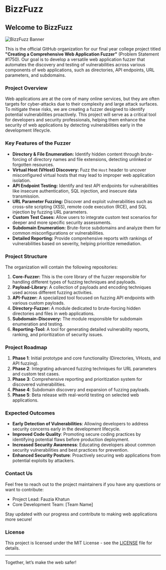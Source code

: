 # BizzFuzz 

## Welcome to BizzFuzz
![BizzFuzz Banner]()

This is the official GitHub organization for our final year college project titled **"Creating a Comprehensive Web Application Fuzzer"** (Problem Statement #1750). Our goal is to develop a versatile web application fuzzer that automates the discovery and testing of vulnerabilities across various components of web applications, such as directories, API endpoints, URL parameters, and subdomains.

### Project Overview

Web applications are at the core of many online services, but they are often targets for cyber-attacks due to their complexity and large attack surfaces. To mitigate these risks, we are creating a fuzzer designed to identify potential vulnerabilities proactively. This project will serve as a critical tool for developers and security professionals, helping them enhance the security of web applications by detecting vulnerabilities early in the development lifecycle.

### Key Features of the Fuzzer
- **Directory & File Enumeration:** Identify hidden content through brute-forcing of directory names and file extensions, detecting unlinked or forgotten resources.
- **Virtual Host (VHost) Discovery:** Fuzz the `Host` header to uncover misconfigured virtual hosts that may lead to improper web application isolation.
- **API Endpoint Testing:** Identify and test API endpoints for vulnerabilities like insecure authentication, SQL injection, and insecure data transmission.
- **URL Parameter Fuzzing:** Discover and exploit vulnerabilities such as cross-site scripting (XSS), remote code execution (RCE), and SQL injection by fuzzing URL parameters.
- **Custom Test Cases:** Allow users to integrate custom test scenarios for deeper and more specific security assessments.
- **Subdomain Enumeration:** Brute-force subdomains and analyze them for common misconfigurations or vulnerabilities.
- **Detailed Reporting:** Provide comprehensive reports with rankings of vulnerabilities based on severity, helping prioritize remediation.

### Project Structure

The organization will contain the following repositories:
1. **Core-Fuzzer:** This is the core library of the fuzzer responsible for handling different types of fuzzing techniques and payloads.
2. **Payload-Library:** A collection of payloads and encoding techniques used across different fuzzing activities.
3. **API-Fuzzer:** A specialized tool focused on fuzzing API endpoints with various custom payloads.
4. **Directory-Fuzzer:** A module dedicated to brute-forcing hidden directories and files in web applications.
5. **Subdomain-Discovery:** The module responsible for subdomain enumeration and testing.
6. **Reporting-Tool:** A tool for generating detailed vulnerability reports, ranking, and prioritization of security issues.

### Project Roadmap

1. **Phase 1**: Initial prototype and core functionality (Directories, VHosts, and API fuzzing).
2. **Phase 2**: Integrating advanced fuzzing techniques for URL parameters and custom test cases.
3. **Phase 3**: Comprehensive reporting and prioritization system for discovered vulnerabilities.
4. **Phase 4**: Subdomain discovery and expansion of fuzzing payloads.
5. **Phase 5**: Beta release with real-world testing on selected web applications.

### Expected Outcomes
- **Early Detection of Vulnerabilities**: Allowing developers to address security concerns early in the development lifecycle.
- **Improved Code Quality**: Promoting secure coding practices by identifying potential flaws before production deployment.
- **Increased Security Awareness**: Educating developers about common security vulnerabilities and best practices for prevention.
- **Enhanced Security Posture**: Proactively securing web applications from potential exploits by attackers.

### Contact Us
Feel free to reach out to the project maintainers if you have any questions or want to contribute:
- Project Lead: Fauzia Khatun
- Core Development Team: [Team Name]

Stay updated with our progress and contribute to making web applications more secure!

### License
This project is licensed under the MIT License - see the [LICENSE](https://github.com/BizzFuzz/.github/LICENSE) file for details.

---

Together, let’s make the web safer!

